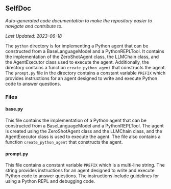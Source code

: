 <!--- START SELFDOC --->
## SelfDoc
_Auto-generated code documentation to make the repository easier to navigate and contribute to._

_Last Updated: 2023-06-18_

The `python` directory is for implementing a Python agent that can be constructed from a BaseLanguageModel and a PythonREPLTool. It contains the implementation of the ZeroShotAgent class, the LLMChain class, and the AgentExecutor class used to execute the agent. Additionally, the directory contains a function `create_python_agent` that constructs the agent. The `prompt.py` file in the directory contains a constant variable `PREFIX` which provides instructions for an agent designed to write and execute Python code to answer questions.

### Files
#### base.py
This file contains the implementation of a Python agent that can be constructed from a BaseLanguageModel and a PythonREPLTool. The agent is created using the ZeroShotAgent class and the LLMChain class, and the AgentExecutor class is used to execute the agent. The file also contains a function `create_python_agent` that constructs the agent.

#### prompt.py
This file contains a constant variable `PREFIX` which is a multi-line string. The string provides instructions for an agent designed to write and execute Python code to answer questions. The instructions include guidelines for using a Python REPL and debugging code.

<!--- END SELFDOC --->